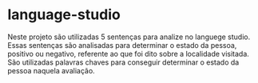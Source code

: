 # language-studio

Neste projeto são utilizadas 5 sentenças para analize no languege studio. Essas sentenças são analisadas para determinar o estado da pessoa, positivo ou negativo, referente ao que foi dito sobre a localidade visitada.
São utilizadas palavras chaves para conseguir determinar o estado da pessoa naquela avaliação.
